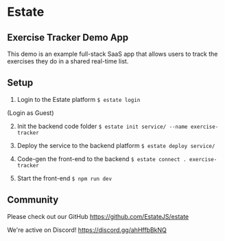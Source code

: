 # Estate

## Exercise Tracker Demo App

This demo is an example full-stack SaaS app that allows users to track the exercises they do in a shared real-time list.

## Setup

1. Login to the Estate platform
   `$ estate login`

(Login as Guest)

2. Init the backend code folder
   `$ estate init service/ --name exercise-tracker`

3. Deploy the service to the backend platform
   `$ estate deploy service/`

4. Code-gen the front-end to the backend
   `$ estate connect . exercise-tracker`

5. Start the front-end
   `$ npm run dev`

## Community

Please check out our GitHub https://github.com/EstateJS/estate

We're active on Discord! https://discord.gg/ahHffbBkNQ
